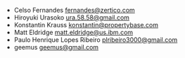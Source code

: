 * Celso Fernandes <fernandes@zertico.com>
* Hiroyuki Urasoko <ura.58.58@gmail.com>
* Konstantin Krauss <konstantin@propertybase.com>
* Matt Eldridge <matt.eldridge@us.ibm.com>
* Paulo Henrique Lopes Ribeiro <plribeiro3000@gmail.com>
* geemus <geemus@gmail.com>
